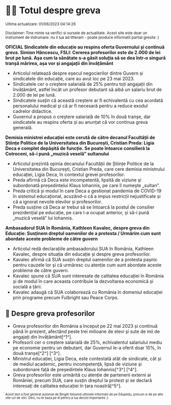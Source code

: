 # 👩‍🏫 Totul despre greva
<sub>Ultima actualizare: 01/06/2023 04:14:26</sub>

<sub>Disclaimer: Tine minte sa verifici si sursele de actualitate. Acest site este doar un instrument de indrumare: nu il lua ad litteram - poate produce informatii partial gresite :)</sub>

**OFICIAL Sindicatele din educație au respins oferta Guvernului și continuă greva. Simion Hăncescu, FSLI: Cererea profesorilor este de 2.000 de lei brut pe lună. Așa cum la sănătate s-a găsit soluția să se dea într-o singură tranșă mărirea, așa vor și angajații din învățământ**

- Articolul relatează despre eșecul negocierilor dintre Guvern și sindicatele din educație, care au avut loc pe 23 mai 2023.
- Sindicatele cer o creștere salarială de 25% pentru toți angajații din învățământ, astfel încât un profesor debutant să aibă un salariu brut de 2.000 de lei pe lună.
- Sindicatele susțin că această creștere ar fi echivalentă cu cea acordată personalului medical și că ar fi necesară pentru a reduce exodul cadrelor didactice.
- Guvernul a propus o creștere salarială de 10% în două tranșe, dar sindicatele au respins oferta și au anunțat că vor continua greva generală.

**Demisia ministrei educației este cerută de către decanul Facultății de Științe Politice de la Universitatea din București, Cristian Preda: Ligia Deca e complet depășită de funcție. Se poate întoarce consilieră la Cotroceni, să-i pună „muzică veselă” sultanului**

- Articolul prezintă opinia decanului Facultății de Științe Politice de la Universitatea din București, Cristian Preda, care cere demisia ministrului educației, Ligia Deca, în contextul grevei profesorilor.
- Preda afirmă că Deca este incompetentă, lipsită de viziune și subordonată președintelui Klaus Iohannis, pe care îl numește „sultan”.
- Preda critică și modul în care Deca a gestionat pandemia de COVID-19 în sistemul educațional, acuzând-o că a impus restricții nejustificate și că a ignorat nevoile elevilor și profesorilor.
- Preda susține că Deca ar trebui să se întoarcă la postul de consilier prezidențial pe educație, pe care l-a ocupat anterior, și să-i pună „muzică veselă” lui Iohannis.

**Ambasadorul SUA în România, Kathleen Kavalec, despre greva din Educație: Susținem dreptul oamenilor de a protesta / Urmărim cum sunt abordate aceste probleme de către guvern**

- Articolul redă declarațiile ambasadorului SUA în România, Kathleen Kavalec, despre situația din educație și despre greva profesorilor.
- Kavalec afirmă că SUA susțin dreptul oamenilor de a protesta pașnic pentru cauzele lor și că urmăresc cu atenție cum sunt abordate aceste probleme de către guvern.
- Kavalec spune că SUA sunt interesate de calitatea educației în România și de modul în care aceasta contribuie la dezvoltarea economică și socială a țării.
- Kavalec adaugă că SUA colaborează cu România în domeniul educației prin programe precum Fulbright sau Peace Corps.

## 🏫 Despre greva profesorilor

- Greva profesorilor din România a început pe 22 mai 2023 și continuă până în prezent, afectând peste trei milioane de elevi și sute de mii de angajați din învățământ[^1^].
- Profesorii cer o creștere salarială de 25%, echivalentul salariului mediu pe economie pentru un debutant, dar Guvernul le-a oferit doar 10%, în două tranșe[^2^] [^3^].
- Ministrul educației, Ligia Deca, este contestată atât de sindicate, cât și de mediul academic, pentru incompetență, lipsă de viziune și subordonare față de președintele Klaus Iohannis[^3^] [^4^].
- Greva profesorilor este urmărită cu atenție de partenerii externi ai României, precum SUA, care susțin dreptul la protest și se declară interesați de calitatea educației în țara noastră[^5^].


<sub><sub>Acest text a fost generat automat de BingAI folosind ultimele informatii de pe Edupedu, precum si de pe alte site-uri de stiri. Deci, nu te baza pe el pentru a lua decizii importante :)</sub></sub>
